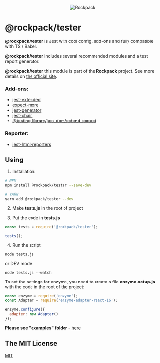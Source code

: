 <p align="center">
  <img alt="Rockpack" src="https://www.rockpack.io/readme_assets/rockpack_logo_without_text.png">
</p>

# @rockpack/tester

**@rockpack/tester** is Jest with cool config, add-ons and fully compatible with TS / Babel.

**@rockpack/tester** includes several recommended modules and a test report generator.

**@rockpack/tester** this module is part of the **Rockpack** project. See more details on [the official site](https://www.rockpack.io/).

### Add-ons:
- [jest-extended](https://github.com/jest-community/jest-extended)
- [expect-more](https://github.com/JamieMason/expect-more/)
- [jest-generator](https://github.com/doniyor2109/jest-generator)
- [jest-chain](https://github.com/mattphillips/jest-chain)
- [@testing-library/jest-dom/extend-expect](https://github.com/testing-library/jest-dom)

### Reporter:
- [jest-html-reporters](https://github.com/Hazyzh/jest-html-reporters)

## Using

1. Installation:

```sh
# NPM
npm install @rockpack/tester --save-dev

# YARN
yarn add @rockpack/tester --dev
```

2. Make **tests.js** in the root of project

3. Put the code in **tests.js**

```js
const tests = require('@rockpack/tester');

tests();
```

4. Run the script
```shell script
node tests.js
```
or DEV mode
```shell script
node tests.js --watch
```

To set the settings for enzyme, you need to create a file **enzyme.setup.js** with the code in the root of the project:

```js
const enzyme = require('enzyme');
const Adapter = require('enzyme-adapter-react-16');

enzyme.configure({
  adapter: new Adapter()
});
```

**Please see "examples" folder** - <a href="https://github.com/AlexSergey/rockpack/blob/master/packages/tester/examples" target="_blank">here</a>

## The MIT License

<a href="https://github.com/AlexSergey/rockpack#the-mit-license" target="_blank">MIT</a>
